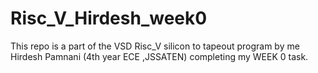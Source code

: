 # Risc_V_Hirdesh_week0
This repo is a part of the VSD Risc_V silicon to tapeout program by me Hirdesh Pamnani (4th year ECE ,JSSATEN) completing my WEEK 0 task.
